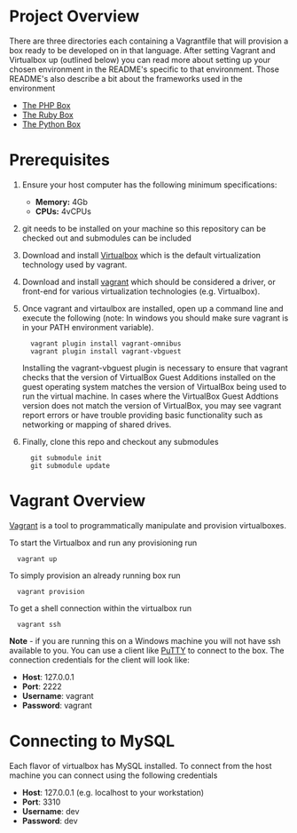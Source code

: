 # Project Overview

There are three directories each containing a Vagrantfile that will provision a box ready to be developed on in that language. After setting Vagrant and Virtualbox up (outlined below) you can read more about setting up your chosen environment in the README's specific to that environment. Those README's also describe a bit about the frameworks used in the environment

* [The PHP Box](php/)
* [The Ruby Box](ruby/)
* [The Python Box](python/)

# Prerequisites
1. Ensure your host computer has the following minimum specifications:
   * __Memory:__ 4Gb
   * __CPUs:__ 4vCPUs

2. git needs to be installed on your machine so this repository can be checked out and submodules can be included

3. Download and install [Virtualbox](https://www.virtualbox.org/) which is the default virtualization technology used by vagrant.

4. Download and install [vagrant](http://www.vagrantup.com/) which should be considered a driver, or front-end for various virtualization technologies (e.g. Virtualbox).

5. Once vagrant and virtaulbox are installed, open up a command line and execute the following (note: In windows you should make sure vagrant is in your PATH environment variable).
        
         vagrant plugin install vagrant-omnibus
         vagrant plugin install vagrant-vbguest

   Installing the vagrant-vbguest plugin is necessary to ensure that vagrant checks that the version of VirtualBox Guest       Additions installed on the guest operating system matches the version of VirtualBox being used to run the virtual       machine. In cases where the VirtualBox Guest Addtions version does not match the version of VirtualBox, you may see vagrant report errors or have trouble providing basic functionality such as networking or mapping of shared drives.

6. Finally, clone this repo and checkout any submodules

         git submodule init
         git submodule update

# Vagrant Overview

[Vagrant](http://www.vagrantup.com/) is a tool to programmatically manipulate and provision virtualboxes.

To start the Virtualbox and run any provisioning run

      vagrant up

 
To simply provision an already running box run

      vagrant provision
    
To get a shell connection within the virtualbox run 

      vagrant ssh
      
**Note** - if you are running this on a Windows machine you will not have ssh available to you. You can use a client like [PuTTY](http://www.putty.org/) to connect to the box. The connection credentials for the client will look like:

* **Host**: 127.0.0.1
* **Port**: 2222
* **Username**: vagrant
* **Password**: vagrant

# Connecting to MySQL
Each flavor of virtualbox has MySQL installed. To connect from the host machine you can connect using the following credentials

* **Host**: 127.0.0.1 (e.g. localhost to your workstation)
* **Port**: 3310 
* **Username**: dev
* **Password**: dev


 
